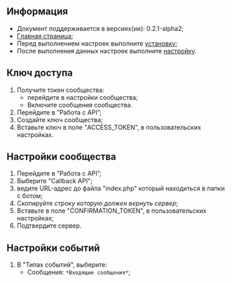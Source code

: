 Информация
------------

* Документ поддерживается в версиях(ии): 0.2.1-alpha2;
* [Главная страница][0];
* Перед выполнением настроек выполните [установку][1];
* После выполнения данных настроек выполните [настройку][2].

Ключ доступа
------------

1. Получите токен сообщества:
    * перейдите в настройки сообщества;
    * Включите сообщения сообщества.
1. Перейдите в ”Работа с API”;
1. Создайте ключ сообщества;
1. Вставьте ключ в поле "ACCESS_TOKEN", в пользовательских настройках.

Настройки сообщества
------------

1. Перейдите в ”Работа с API”;
1. Выберите "Callback API";
1. ведите URL-адрес до файла "index.php" который находиться в папки с ботом;
1. Скопируйте *строку которую должен вернуть сервер*;
1. Вставьте в поле "CONFIRMATION_TOKEN", в пользовательских настройках;
1. Подтвердите сервер.

Настройки событий
------------

1. В "Типах событий", выберите:
   * Сообщения: `*Входящие сообщения*`;
   
[0]: index.md
[1]: install.md
[2]: Configuration.md
